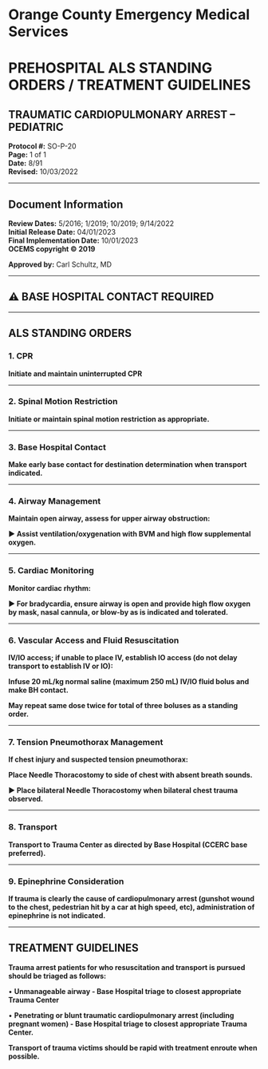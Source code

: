 # Orange County Emergency Medical Services
# PREHOSPITAL ALS STANDING ORDERS / TREATMENT GUIDELINES
## TRAUMATIC CARDIOPULMONARY ARREST – PEDIATRIC

**Protocol #:** SO-P-20  
**Page:** 1 of 1  
**Date:** 8/91  
**Revised:** 10/03/2022

---

## Document Information

**Review Dates:** 5/2016; 1/2019; 10/2019; 9/14/2022  
**Initial Release Date:** 04/01/2023  
**Final Implementation Date:** 10/01/2023  
**OCEMS copyright © 2019**

**Approved by:** Carl Schultz, MD

---

## ⚠️ BASE HOSPITAL CONTACT REQUIRED

---

## ALS STANDING ORDERS

### 1. CPR

**Initiate and maintain uninterrupted CPR**

---

### 2. Spinal Motion Restriction

**Initiate or maintain spinal motion restriction as appropriate.**

---

### 3. Base Hospital Contact

**Make early base contact for destination determination when transport indicated.**

---

### 4. Airway Management

**Maintain open airway, assess for upper airway obstruction:**

**► Assist ventilation/oxygenation with BVM and high flow supplemental oxygen.**

---

### 5. Cardiac Monitoring

**Monitor cardiac rhythm:**

**► For bradycardia, ensure airway is open and provide high flow oxygen by mask, nasal cannula, or blow-by as is indicated and tolerated.**

---

### 6. Vascular Access and Fluid Resuscitation

**IV/IO access; if unable to place IV, establish IO access (do not delay transport to establish IV or IO):**

**Infuse 20 mL/kg normal saline (maximum 250 mL) IV/IO fluid bolus and make BH contact.**

**May repeat same dose twice for total of three boluses as a standing order.**

---

### 7. Tension Pneumothorax Management

**If chest injury and suspected tension pneumothorax:**

**Place Needle Thoracostomy to side of chest with absent breath sounds.**

**► Place bilateral Needle Thoracostomy when bilateral chest trauma observed.**

---

### 8. Transport

**Transport to Trauma Center as directed by Base Hospital (CCERC base preferred).**

---

### 9. Epinephrine Consideration

**If trauma is clearly the cause of cardiopulmonary arrest (gunshot wound to the chest, pedestrian hit by a car at high speed, etc), administration of epinephrine is not indicated.**

---

## TREATMENT GUIDELINES

**Trauma arrest patients for who resuscitation and transport is pursued should be triaged as follows:**

• **Unmanageable airway - Base Hospital triage to closest appropriate Trauma Center**

• **Penetrating or blunt traumatic cardiopulmonary arrest (including pregnant women) - Base Hospital triage to closest appropriate Trauma Center.**

**Transport of trauma victims should be rapid with treatment enroute when possible.**


